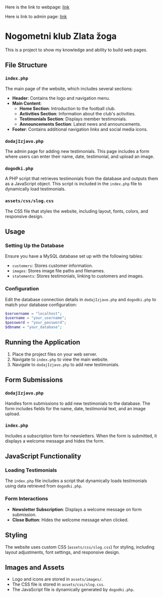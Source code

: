 Here is the link to webpage:  [link](https://sais.fnm.um.si/~polanicl/projekt/naloga7/)

Here is link to admin page: [link](https://sais.fnm.um.si/~polanicl/projekt/naloga7/stranSkrbnika.php)
# Nogometni klub Zlata žoga

This is a project to show my knowledge and ability to build web pages.

## File Structure

### `index.php`

The main page of the website, which includes several sections:

- **Header**: Contains the logo and navigation menu.
- **Main Content**:
  - **Home Section**: Introduction to the football club.
  - **Activities Section**: Information about the club's activities.
  - **Testimonials Section**: Displays member testimonials.
  - **Announcements Section**: Latest news and announcements.
- **Footer**: Contains additional navigation links and social media icons.

### `dodajIzjavo.php`

The admin page for adding new testimonials. This page includes a form where users can enter their name, date, testimonial, and upload an image.

### `dogodki.php`

A PHP script that retrieves testimonials from the database and outputs them as a JavaScript object. This script is included in the `index.php` file to dynamically load testimonials.

### `assets/css/slog.css`

The CSS file that styles the website, including layout, fonts, colors, and responsive design.

## Usage

### Setting Up the Database

Ensure you have a MySQL database set up with the following tables:

- `customers`: Stores customer information.
- `images`: Stores image file paths and filenames.
- `statements`: Stores testimonials, linking to customers and images.

### Configuration

Edit the database connection details in `dodajIzjavo.php` and `dogodki.php` to match your database configuration:

```php
$servername = "localhost";
$username = "your_username";
$password = "your_password";
$dbname = "your_database";
```
## Running the Application

1. Place the project files on your web server.
2. Navigate to `index.php` to view the main website.
3. Navigate to `dodajIzjavo.php` to add new testimonials.

## Form Submissions

### `dodajIzjavo.php`

Handles form submissions to add new testimonials to the database. The form includes fields for the name, date, testimonial text, and an image upload.

### `index.php`

Includes a subscription form for newsletters. When the form is submitted, it displays a welcome message and hides the form.

## JavaScript Functionality

### Loading Testimonials

The `index.php` file includes a script that dynamically loads testimonials using data retrieved from `dogodki.php`.

### Form Interactions

- **Newsletter Subscription**: Displays a welcome message on form submission.
- **Close Button**: Hides the welcome message when clicked.

## Styling

The website uses custom CSS (`assets/css/slog.css`) for styling, including layout adjustments, font settings, and responsive design.

## Images and Assets

- Logo and icons are stored in `assets/images/`.
- The CSS file is stored in `assets/css/slog.css`.
- The JavaScript file is dynamically generated by `dogodki.php`.

